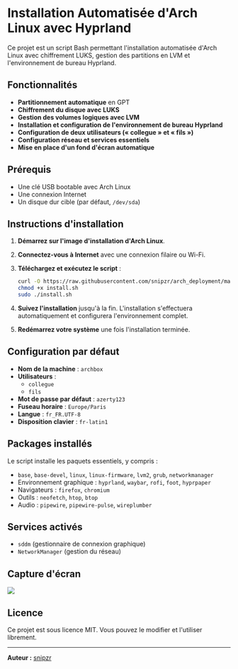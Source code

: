# Installation Automatisée d'Arch Linux avec Hyprland

Ce projet est un script Bash permettant l'installation automatisée d'Arch Linux avec chiffrement LUKS, gestion des partitions en LVM et l'environnement de bureau Hyprland.

## Fonctionnalités

- **Partitionnement automatique** en GPT
- **Chiffrement du disque avec LUKS**
- **Gestion des volumes logiques avec LVM**
- **Installation et configuration de l'environnement de bureau Hyprland**
- **Configuration de deux utilisateurs (« collegue » et « fils »)**
- **Configuration réseau et services essentiels**
- **Mise en place d'un fond d'écran automatique**

## Prérequis

- Une clé USB bootable avec Arch Linux
- Une connexion Internet
- Un disque dur cible (par défaut, `/dev/sda`)

## Instructions d'installation

1. **Démarrez sur l'image d'installation d'Arch Linux**.
2. **Connectez-vous à Internet** avec une connexion filaire ou Wi-Fi.
3. **Téléchargez et exécutez le script** :
   
   ```bash
   curl -O https://raw.githubusercontent.com/snipzr/arch_deployment/main/install.sh
   chmod +x install.sh
   sudo ./install.sh
   ```
4. **Suivez l'installation** jusqu'à la fin. L'installation s'effectuera automatiquement et configurera l'environnement complet.
5. **Redémarrez votre système** une fois l'installation terminée.

## Configuration par défaut

- **Nom de la machine** : `archbox`
- **Utilisateurs** :
  - `collegue`
  - `fils`
- **Mot de passe par défaut** : `azerty123`
- **Fuseau horaire** : `Europe/Paris`
- **Langue** : `fr_FR.UTF-8`
- **Disposition clavier** : `fr-latin1`

## Packages installés

Le script installe les paquets essentiels, y compris :
- `base`, `base-devel`, `linux`, `linux-firmware`, `lvm2`, `grub`, `networkmanager`
- Environnement graphique : `hyprland`, `waybar`, `rofi`, `foot`, `hyprpaper`
- Navigateurs : `firefox`, `chromium`
- Outils : `neofetch`, `htop`, `btop`
- Audio : `pipewire`, `pipewire-pulse`, `wireplumber`

## Services activés

- `sddm` (gestionnaire de connexion graphique)
- `NetworkManager` (gestion du réseau)

## Capture d'écran

![](https://images6.alphacoders.com/706/706545.png)

## Licence

Ce projet est sous licence MIT. Vous pouvez le modifier et l'utiliser librement.

---

**Auteur :** [snipzr](https://github.com/snipzr)


